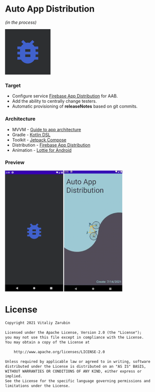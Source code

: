 Auto App Distribution
===================
_(in the process)_

![picture](data/preview-0.png)

### Target

* Configure service [Firebase App Distribution](https://firebase.google.com/docs/app-distribution) for AAB.
* Add the ability to centrally change testers.
* Automatic provisioning of **releaseNotes** based on git commits.

### Architecture

* MVVM - [Guide to app architecture](https://developer.android.com/jetpack/guide)
* Gradle - [Kotlin DSL](https://docs.gradle.org/current/userguide/kotlin_dsl.html)
* Toolkit - [Jetpack Compose](https://developer.android.com/jetpack/compose)
* Distribution - [Firebase App Distribution](https://firebase.google.com/docs/app-distribution)
* Animation - [Lottie for Android](http://airbnb.io/lottie/#/android-compose)

### Preview
<p>
<img src="data/preview-1.png" width="38%"/>
<img src="data/preview-gif.gif" width="38%"/>
</p>

# License

```
Copyright 2021 Vitaliy Zarubin

Licensed under the Apache License, Version 2.0 (the "License");
you may not use this file except in compliance with the License.
You may obtain a copy of the License at

    http://www.apache.org/licenses/LICENSE-2.0

Unless required by applicable law or agreed to in writing, software
distributed under the License is distributed on an "AS IS" BASIS,
WITHOUT WARRANTIES OR CONDITIONS OF ANY KIND, either express or implied.
See the License for the specific language governing permissions and
limitations under the License.
```